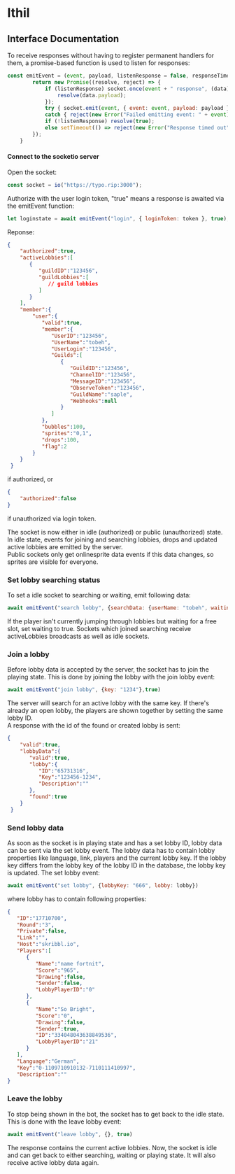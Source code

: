 # Ithil

## Interface Documentation
To receive responses without having to register permanent handlers for them, a promise-based function is used to listen for responses:
```js
const emitEvent = (event, payload, listenResponse = false, responseTimeout = 2000) => {
        return new Promise((resolve, reject) => {
            if (listenResponse) socket.once(event + " response", (data) => {
                resolve(data.payload);
            });
            try { socket.emit(event, { event: event, payload: payload }); }
            catch { reject(new Error("Failed emitting event: " + event)); }
            if (!listenResponse) resolve(true);
            else setTimeout(() => reject(new Error("Response timed out")), responseTimeout);
        });
    }
```
#### Connect to the socketio server
Open the socket:
```js
const socket = io("https://typo.rip:3000");
```
Authorize with the user login token, "true" means a response is awaited via the emitEvent function:
```js
let loginstate = await emitEvent("login", { loginToken: token }, true);
```
Reponse:
```json
{
    "authorized":true,
    "activeLobbies":[
       {
          "guildID":"123456",
          "guildLobbies":[
             // guild lobbies
          ]
       }
    ],
    "member":{
        "user":{
           "valid":true,
           "member":{
              "UserID":"123456",
              "UserName":"tobeh",
              "UserLogin":"123456",
              "Guilds":[
                 {
                    "GuildID":"123456",
                    "ChannelID":"123456",
                    "MessageID":"123456",
                    "ObserveToken":"123456",
                    "GuildName":"saple",
                    "Webhooks":null
                 }
              ]
           },
           "bubbles":100,
           "sprites":"0,1",
           "drops":100,
           "flag":2
        }
    }
 }
```
if authorized, or 
```json
{
    "authorized":false
}
```
if unauthorized via login token.  

The socket is now either in idle (authorized) or public (unauthorized) state.  
In idle state, events for joining and searching lobbies, drops and updated active lobbies are emitted by the server.  
Public sockets only get onlinesprite data events if this data changes, so sprites are visible for everyone.
### Set lobby searching status 
To set a idle socket to searching or waiting, emit following data:
```js
await emitEvent("search lobby", {searchData: {userName: "tobeh", waiting: false}}) 
```
If the player isn't currently jumping through lobbies but waiting for a free slot, set waiting to true.
Sockets which joined searching receive activeLobbies broadcasts as well as idle sockets.
### Join a lobby
Before lobby data is accepted by the server, the socket has to join the playing state.
This is done by joining the lobby with the join lobby event:
```js
await emitEvent("join lobby", {key: "1234"},true) 
```
The server will search for an active lobby with the same key. If there's already an open lobby, the players are shown together by setting the same lobby ID.  
A response with the id of the found or created lobby is sent:
```json
{
    "valid":true,
    "lobbyData":{
       "valid":true,
       "lobby":{
          "ID":"65731316",
          "Key":"123456-1234",
          "Description":""
       },
       "found":true
    }
 }
```
### Send lobby data
As soon as the socket is in playing state and has a set lobby ID, lobby data can be sent via the set lobby event.
The lobby data has to contain lobby properties like language, link, players and the current lobby key.
If the lobby key differs from the lobby key of the lobby ID in the database, the lobby key is updated.
The set lobby event:
```js
await emitEvent("set lobby", {lobbyKey: "666", lobby: lobby}) 
```
where lobby has to contain following properties:
```json
{
   "ID":"17710700",
   "Round":"3",
   "Private":false,
   "Link":"",
   "Host":"skribbl.io",
   "Players":[
      {
         "Name":"name fortnit",
         "Score":"965",
         "Drawing":false,
         "Sender":false,
         "LobbyPlayerID":"0"
      },
      {
         "Name":"So Bright",
         "Score":"0",
         "Drawing":false,
         "Sender":true,
         "ID":"334048043638849536",
         "LobbyPlayerID":"21"
      }
   ],
   "Language":"German",
   "Key":"0-1109710910132-7110111410997",
   "Description":""
}
```
### Leave the lobby
To stop being shown in the bot, the socket has to get back to the idle state.
This is done with the leave lobby event:
```js
await emitEvent("leave lobby", {}, true) 
```
The response contains the current active lobbies.
Now, the socket is idle and can get back to either searching, waiting or playing state.
It will also receive active lobby data again.
